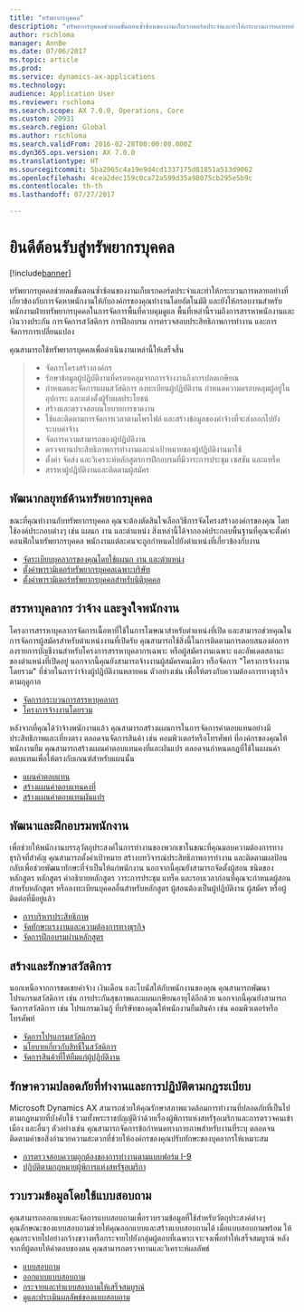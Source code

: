 ```yaml
---
title: "ทรัพยากรบุคคล"
description: "ทรัพยากรบุคคลช่วยลดขั้นตอนซ้ำซ้อนของงานเก็บเรกคอร์ดประจำและทำให้กระบวนการหลายอย่างที่เกี่ยวข้องกับการจัดหาพนักงานให้กับองค์กรของคุณทำงานโดยอัตโนมัติ และยังให้กรอบงานสำหรับพนักงานฝ่ายทรัพยากรบุคคลในการจัดการพื้นที่ควบคุมดูแล พื้นที่เหล่านี้รวมถึงการสรรหาพนักงานและเงินวางประกัน การจัดการสวัสดิการ การฝึกอบรม การตรวจสอบประสิทธิภาพการทำงาน และการจัดการการเปลี่ยนแปลง"
author: rschloma
manager: AnnBe
ms.date: 07/06/2017
ms.topic: article
ms.prod: 
ms.service: dynamics-ax-applications
ms.technology: 
audience: Application User
ms.reviewer: rschloma
ms.search.scope: AX 7.0.0, Operations, Core
ms.custom: 20931
ms.search.region: Global
ms.author: rschloma
ms.search.validFrom: 2016-02-28T00:00:00.000Z
ms.dyn365.ops.version: AX 7.0.0
ms.translationtype: HT
ms.sourcegitcommit: 5ba2965c4a19e9d4cd1337175d81851a513d9062
ms.openlocfilehash: 4cea2dec159c0ca72a599d35a98075cb295e5b9c
ms.contentlocale: th-th
ms.lasthandoff: 07/27/2017

---
```


# <a name="welcome-to-human-resources"></a>ยินดีต้อนรับสู่ทรัพยากรบุคคล

[!include[banner](../includes/banner.md)]

ทรัพยากรบุคคลช่วยลดขั้นตอนซ้ำซ้อนของงานเก็บเรกคอร์ดประจำและทำให้กระบวนการหลายอย่างที่เกี่ยวข้องกับการจัดหาพนักงานให้กับองค์กรของคุณทำงานโดยอัตโนมัติ และยังให้กรอบงานสำหรับพนักงานฝ่ายทรัพยากรบุคคลในการจัดการพื้นที่ควบคุมดูแล พื้นที่เหล่านี้รวมถึงการสรรหาพนักงานและเงินวางประกัน การจัดการสวัสดิการ การฝึกอบรม การตรวจสอบประสิทธิภาพการทำงาน และการจัดการการเปลี่ยนแปลง

คุณสามารถใช้ทรัพยากรบุคคลเพื่อดำเนินงานเหล่านี้ให้เสร็จสิ้น

> + จัดการโครงสร้างองค์กร
> + รักษาข้อมูลผู้ปฏิบัติงานที่ครอบคลุมจากการจ้างงานถึงการปลดเกษียณ
> + กำหนดและจัดการแผนสวัสดิการ ลงทะเบียนผู้ปฏิบัติงาน กำหนดความครอบคลุมผู้อยู่ในอุปการะ และแต่งตั้งผู้รับผลประโยชน์
> + สร้างและตรวจสอบนโยบายการขาดงาน
> + ใช้และติดตามการจัดการเวลาตามโพรไฟล์ และสร้างข้อมูลของค่าจ้างที่จะส่งออกไปยังระบบค่าจ้าง
> + จัดการความสามารถของผู้ปฏิบัติงาน
> + ตรวจทานประสิทธิภาพการทำงานและนำเป้าหมายของผู้ปฏิบัติงานมาใช้
> + ตั้งค่า จัดส่ง และวิเคราะห์หลักสูตรการฝึกอบรมที่มีวาระการประชุม เซสชัน และแทร็ค
> + สรรหาผู้ปฏิบัติงานและติดตามผู้สมัคร

<a name="develop-a-human-resources-strategy"></a>พัฒนากลยุทธ์ด้านทรัพยากรบุคคล
---------------------------------------------------------

ขณะที่คุณทำงานกับทรัพยากรบุคคล คุณจะต้องตัดสินใจเลือกวิธีการจัดโครงสร้างองค์กรของคุณ โดยใช้องค์ประกอบต่างๆ เช่น แผนก งาน และตำแหน่ง สิ่งเหล่านี้ได้จากองค์ประกอบพื้นฐานที่คุณจะตั้งค่าคอนฟิกในทรัพยากรบุคคล พนักงานแต่ละคนจะถูกกำหนดไปยังตำแหน่งที่เกี่ยวข้องกับงาน

-   [จัดระเบียบบุคลากรของคุณโดยใช้แผนก งาน และตำแหน่ง](/dynamics365/unified-operations/talent/departments-jobs-positions)
-   [ตั้งค่าพารามิเตอร์ทรัพยากรบุคคลเฉพาะบริษัท](/dynamics365/unified-operations/talent/set-up-company-specific-hr-parameters)
-   [ตั้งค่าพารามิเตอร์ทรัพยากรบุคคลสำหรับนิติบุคคล](/dynamics365/unified-operations/talent/set-up-hr-parameters-across-legal-entities) 

## <a name="recruit-hire-and-motivate-employees"></a>สรรหาบุคลากร ว่าจ้าง และจูงใจพนักงาน

โครงการสรรหาบุคลากรจัดการเนื้อหาที่ใช้ในการโฆษณาสำหรับตำแหน่งที่เปิด และสามารถช่วยคุณในการจัดการผู้สมัครสำหรับตำแหน่งงานที่เปิดรับ คุณสามารถใช้สิ่งนี้ในการติดตามการตอบสนองต่อการลงรายการบัญชีงานสำหรับโครงการสรรหาบุคลากรเฉพาะ หรือผู้สมัครงานเฉพาะ และอัพเดตสถานะของตำแหน่งที่เปิดอยู่ นอกจากนี้คุณยังสามารถจ้างงานผู้สมัครคนเดียว หรือจัดการ "โครงการจ้างงานโดยรวม" ที่ช่วยในการว่าจ้างผู้ปฏิบัติงานหลายคน ตัวอย่างเช่น เพื่อให้ตรงกับความต้องการทางธุรกิจตามฤดูกาล

-   [จัดการกระบวนการสรรหาบุคลากร](/dynamics365/unified-operations/talent/manage-recruiting-process)
-   [โครงการจ้างงานโดยรวม](/dynamics365/unified-operations/talent/mass-hire-projects) 

หลังจากที่คุณได้ว่าจ้างพนักงานแล้ว คุณสามารถสร้างแผนการในการจัดการค่าตอบแทนอย่างมีประสิทธิภาพและเที่ยงตรง ตลอดจนจัดการสินค้า เช่น คอมพิวเตอร์หรือโทรศัพท์ ที่องค์กรของคุณให้พนักงานยืม คุณสามารถสร้างแผนค่าตอบแทนคงที่และผันแปร ตลอดจนกำหนดกฎที่ใช้ในแผนค่าตอบแทนเพื่อให้ตรงกับเกณฑ์สำหรับแผนนั้น

-   [แผนค่าตอบแทน](/dynamics365/unified-operations/talent/compensation-plans)
-   [สร้างแผนค่าตอบแทนคงที่](/dynamics365/unified-operations/talent/create-fixed-compensation-plans)
-   [สร้างแผนค่าตอบแทนผันแปร](/dynamics365/unified-operations/talent/create-variable-compensation-plans)

## <a name="develop-and-train-employees"></a>พัฒนาและฝึกอบรมพนักงาน

เพื่อช่วยให้พนักงานบรรลุวัตถุประสงค์ในการทำงานของพวกเขาในขณะที่คุณมอบความต้องการทางธุรกิจที่สำคัญ คุณสามารถตั้งค่าเป้าหมาย สร้างบทวิจารณ์ประสิทธิภาพการทำงาน และติดตามผลป้อนกลับเพื่อช่วยพัฒนาทักษะที่จำเป็นให้แก่พนักงาน นอกจากนี้คุณยังสามารถจัดตั้งผู้สอน ชนิดของหลักสูตร หลักสูตร คำอธิบายหลักสูตร วาระการประชุม แทร็ค และรอบเวลาก่อนที่คุณจะกำหนดผู้สอนสำหรับหลักสูตร หรือลงทะเบียนบุคคลอื่นสำหรับหลักสูตร ผู้สอนต้องเป็นผู้ปฏิบัติงาน ผู้สมัคร หรือผู้ติดต่อที่มีอยู่แล้ว

-   [การบริหารประสิทธิภาพ](/dynamics365/unified-operations/talent/performance-management-overview)
-   [จัดทักษะแรงงานและความต้องการทางธุรกิจ](/dynamics365/unified-operations/talent/skills)
-   [จัดการฝึกอบรมผ่านหลักสูตร](/dynamics365/unified-operations/talent/courses)

## <a name="create-and-maintain-benefits"></a>สร้างและรักษาสวัสดิการ

นอกเหนือจากการชดเชยค่าจ้าง เงินเดือน และโบนัสให้กับพนักงานของคุณ คุณสามารถพัฒนาโปรแกรมสวัสดิการ เช่น การประกันสุขภาพและแผนเกษียณอายุได้อีกด้วย นอกจากนี้คุณยังสามารถจัดการสวัสดิการ เช่น โปรแกรมเงินกู้ ที่บริษัทของคุณให้พนักงานยืมสินค้า เช่น คอมพิวเตอร์หรือโทรศัพท์

-   [จัดการโปรแกรมสวัสดิการ](/dynamics365/unified-operations/talent/manage-benefit-program)
-   [นโยบายเกี่ยวกับสิทธิ์ในสวัสดิการ](/dynamics365/unified-operations/talent/benefit-eligibility-policies)
-   [จัดการสินค้าที่ให้ยืมแก่ผู้ปฏิบัติงาน](/dynamics365/unified-operations/talent/loan-items)

## <a name="maintain-workplace-safety-and-compliance"></a>รักษาความปลอดภัยที่ทำงานและการปฏิบัติตามกฎระเบียบ

Microsoft Dynamics AX สามารถช่วยให้คุณรักษาสภาพแวดล้อมการทำงานที่ปลอดภัยที่เป็นไปตามกฎหมายที่บังคับใช้ รวมทั้งพระราชบัญญัติว่าด้วยเรื่องผู้พิการแห่งสหรัฐอเมริกาและการตรวจคนเข้าเมือง และอื่นๆ ตัวอย่างเช่น คุณสามารถจัดการข้อกำหนดทางกายภาพสำหรับงานที่ระบุ ตลอดจนติดตามคำขอสิ่งอำนวยความสะดวกที่ช่วยให้องค์กรของคุณปรับทักษะของบุคลากรให้เหมาะสม

-   [การตรวจสอบความถูกต้องของการทำงานตามแบบฟอร์ม I-9](localizations/noam-usa-form-i-9-verification.md)
-   [ปฏิบัติตามกฎหมายผู้พิการแห่งสหรัฐอเมริกา](localizations/noam-usa-comply-ada.md)

## <a name="gather-information-using-questionnaires"></a>รวบรวมข้อมูลโดยใช้แบบสอบถาม

คุณสามารถออกแบบและจัดการแบบสอบถามเพื่อรวบรวมข้อมูลที่ใช้สำหรับวัตถุประสงค์ต่างๆ คุณลักษณะของแบบสอบถามช่วยให้คุณออกแบบและสร้างแบบสอบถามได้ เมื่อแบบสอบถามพร้อม ให้คุณกระจายไปอย่างกว้างขวางหรือกระจายไปยังกลุ่มผู้ตอบที่เฉพาะเจาะจงเพื่อทำให้เสร็จสมบูรณ์ หลังจากที่ผู้ตอบให้คำตอบของตน คุณสามารถตรวจทานและวิเคราะห์ผลลัพธ์

-   [แบบสอบถาม](/dynamics365/unified-operations/talent/questionnaires)
-   [ออกแบบแบบสอบถาม](/dynamics365/unified-operations/talent/design-questionnaires)
-   [กระจายและทำแบบสอบถามให้เสร็จสมบูรณ์](/dynamics365/unified-operations/talent/distribute-questionnaires)
-   [ดูและประเมินผลลัพธ์ของแบบสอบถาม](/dynamics365/unified-operations/talent/evaluate-questionnaire-results)



